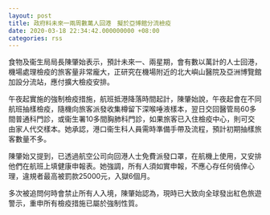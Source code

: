 ```yaml
---
layout: post
title: 政府料未來一兩周數萬人回港　擬於亞博館分流檢疫
date: 2020-03-18 22:34:42.000000000 +08:00
categories: rss
---
```


食物及衞生局局長陳肇始表示，預計未來一、兩星期，會有數以萬計的人士回港，機場處理檢疫的旅客量非常龐大，正研究在機場附近的北大嶼山醫院及亞洲博覽館加設分流站，應付擴大檢疫安排。

午夜起實施的強制檢疫措施，航班抵港降落時間起計，陳肇始說，午夜起會在不同航班抽樣檢疫，隨機向旅客派發收集樽留下深喉唾液樣本，翌日交回醫管局60多間普通科門診，或衞生署10多間胸肺科門診，如果旅客已入住檢疫中心，則可交由家人代交樣本。她承認，港口衞生科人員需時準備手帶及流程，預計初期抽樣旅客數量不多。

陳肇始又提到，已透過航空公司向回港人士免費派發口罩，在航機上使用，又安排他們在航班上填健康申報表。她強調，所有人須如實申報，不應心存任何僥倖心理，違規者最高被罰款25000元，入獄6個月。

多次被追問何時會禁止所有人入境，陳肇始認為，現時已大致向全球發出紅色旅遊警示，重申所有檢疫措施已屬於強制性質。
